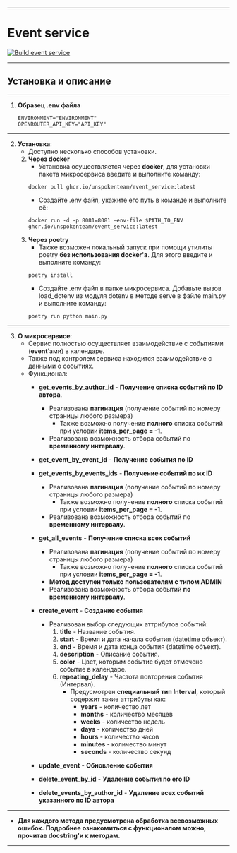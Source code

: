 ___
# Event service
[![Build event service](https://github.com/UnspokenTeam/Calendar/actions/workflows/build_event_service.yaml/badge.svg)](https://github.com/UnspokenTeam/Calendar/actions/workflows/build_event_service.yaml)
___
## Установка и описание
___
1. **Образец .env файла**
	```
	ENVIRONMENT="ENVIRONMENT"
	OPENROUTER_API_KEY="API_KEY"
	```
___
2. **Установка**:
	- Доступно несколько способов установки.
    2. **Через docker**
       - Установка осуществляется через **docker**, для установки пакета микросервиса введите и выполните команду:
		```
    	docker pull ghcr.io/unspokenteam/event_service:latest
 		```
       - Создайте .env файл, укажите его путь в команде и выполните её:
		```
		docker run -d -p 8081=8081 —env-file $PATH_TO_ENV ghcr.io/unspokenteam/event_service:latest
 		```
	2. **Через poetry**
        - Также возможен локальный запуск при помощи утилиты poetry **без использования docker'a**. Для этого введите и выполните команду:
        ```
    	poetry install
    	```
        - Создайте .env файл в папке микросервиса. Добавьте вызов load_dotenv из модуля dotenv в методе serve в файле main.py и выполните команду:
        ```
        poetry run python main.py
        ```
---
3. **О микросервисе**:
	- Сервис полностью осуществляет взаимодействие с событиями (**event**'ами) в календаре.
	- Также под контролем сервиса находится взаимодействие с данными о событиях.
	- Функционал:
		- **get_events_by_author_id** - **Получение списка событий по ID автора**.
			- Реализована **пагинация** (получение событий по номеру страницы любого размера)
				- Также возможно получение **полного** списка событий при условии **items_per_page = -1**.
			- Реализована возможность отбора событий по **временному интервалу**.

		- **get_event_by_event_id** - **Получение события по ID**

		- **get_events_by_events_ids** - **Получение событий по их ID**
			- Реализована **пагинация** (получение событий по номеру страницы любого размера)
				- Также возможно получение **полного** списка событий при условии **items_per_page = -1**.
			- Реализована возможность отбора событий по **временному интервалу**.

		- **get_all_events** - **Получение списка всех событий**
			- Реализована **пагинация** (получение событий по номеру страницы любого размера)
				- Также возможно получение **полного** списка событий при условии **items_per_page = -1**.
			- **Метод доступен только пользователям с типом ADMIN**
			- Реализована возможность отбора событий **по временному интервалу**.

		- **create_event** - **Создание события**
			- Реализован выбор следующих аттрибутов событий:
				1. **title** - Название события.
				2. **start** - Время и дата начала события (datetime объект).
				3. **end** - Время и дата конца события (datetime объект).
				4. **description** - Описание события.
				5. **color** - Цвет, которым событие будет отмечено событие в календаре.
				6. **repeating_delay** - Частота повторения события (Интервал).
					- Предусмотрен **специальный тип Interval**, который содержит такие аттрибуты как:
						- **years** - количество лет
						- **months** - количество месяцев
						- **weeks** - количество недель
						- **days** - количество дней
						- **hours** - количество часов
						- **minutes** - количество минут
						- **seconds** - количество секунд

		- **update_event** - **Обновление события**

		- **delete_event_by_id** - **Удаление события по его ID**

		- **delete_events_by_author_id** - **Удаление всех событий указанного по ID автора**
---
* **Для каждого метода предусмотрена обработка всевозможных ошибок.** **Подробнее ознакомиться с функционалом можно, прочитав docstring'и к методам.**
---
